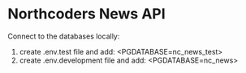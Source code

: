 # Northcoders News API

Connect to the databases locally:

1. create .env.test file and add: <PGDATABASE=nc_news_test>
2. create .env.development file and add: <PGDATABASE=nc_news>
